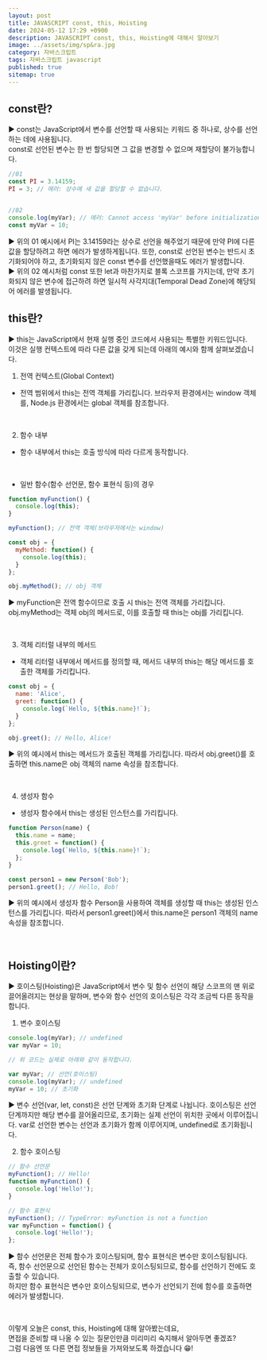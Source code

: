 ```yaml
---
layout: post
title: JAVASCRIPT const, this, Hoisting
date: 2024-05-12 17:29 +0900
description: JAVASCRIPT const, this, Hoisting에 대해서 알아보기
image: ../assets/img/sp&ra.jpg
category: 자바스크립트
tags: 자바스크립트 javascript
published: true
sitemap: true
---
```


## const란?

▶ const는 JavaScript에서 변수를 선언할 때 사용되는 키워드 중 하나로, 상수를 선언하는 데에 사용됩니다.<br>
const로 선언된 변수는 한 번 할당되면 그 값을 변경할 수 없으며 재할당이 불가능합니다.
<br>

````javascript
//01
const PI = 3.14159;
PI = 3; // 에러: 상수에 새 값을 할당할 수 없습니다.


//02
console.log(myVar); // 에러: Cannot access 'myVar' before initialization
const myVar = 10;
````

▶ 위의 01 예시에서 PI는 3.14159라는 상수로 선언을 해주었기 때문에 만약 PI에 다른 값을 할당하려고 하면 에러가 발생하게됩니다.
또한, const로 선언된 변수는 반드시 초기화되어야 하고, 초기화되지 않은 const 변수를 선언했을때도 에러가 발생합니다.
<br>
▶ 위의 02 예시처럼 const 또한 let과 마찬가지로 블록 스코프를 가지는데, 만약 초기화되지 않은 변수에 접근하려 하면 일시적 사각지대(Temporal Dead Zone)에 해당되어 에러를 발생됩니다.
<br>

## this란?

▶ this는 JavaScript에서 현재 실행 중인 코드에서 사용되는 특별한 키워드입니다.<br>
이것은 실행 컨텍스트에 따라 다른 값을 갖게 되는데 아래의 예시와 함께 살펴보겠습니다.
<br>

1. 전역 컨텍스트(Global Context)
- 전역 범위에서 this는 전역 객체를 가리킵니다. 브라우저 환경에서는 window 객체를, Node.js 환경에서는 global 객체를 참조합니다.
<br>

2. 함수 내부
- 함수 내부에서 this는 호출 방식에 따라 다르게 동작합니다.
<br>

- 일반 함수(함수 선언문, 함수 표현식 등)의 경우

````javascript
function myFunction() {
  console.log(this);
}

myFunction(); // 전역 객체(브라우저에서는 window)

const obj = {
  myMethod: function() {
    console.log(this);
  }
};

obj.myMethod(); // obj 객체
````

▶ myFunction은 전역 함수이므로 호출 시 this는 전역 객체를 가리킵니다. obj.myMethod는 객체 obj의 메서드로, 이를 호출할 때 this는 obj를 가리킵니다.

<br>

3. 객체 리터럴 내부의 메서드
- 객체 리터럴 내부에서 메서드를 정의할 때, 메서드 내부의 this는 해당 메서드를 호출한 객체를 가리킵니다.

````javascript
const obj = {
  name: 'Alice',
  greet: function() {
    console.log(`Hello, ${this.name}!`);
  }
};

obj.greet(); // Hello, Alice!
````

▶ 위의 예시에서 this는 메서드가 호출된 객체를 가리킵니다. 따라서 obj.greet()를 호출하면 this.name은 obj 객체의 name 속성을 참조합니다.

<br>

4. 생성자 함수
- 생성자 함수에서 this는 생성된 인스턴스를 가리킵니다.

````javascript
function Person(name) {
  this.name = name;
  this.greet = function() {
    console.log(`Hello, ${this.name}!`);
  };
}

const person1 = new Person('Bob');
person1.greet(); // Hello, Bob!
````

▶ 위의 예시에서 생성자 함수 Person을 사용하여 객체를 생성할 때 this는 생성된 인스턴스를 가리킵니다. 따라서 person1.greet()에서 this.name은 person1 객체의 name 속성을 참조합니다.

<br>

## Hoisting이란?

▶ 호이스팅(Hoisting)은 JavaScript에서 변수 및 함수 선언이 해당 스코프의 맨 위로 끌어올려지는 현상을 말하며, 변수와 함수 선언의 호이스팅은 각각 조금씩 다른 동작을 합니다.
<br>

1. 변수 호이스팅

````javascript
console.log(myVar); // undefined
var myVar = 10;

// 위 코드는 실제로 아래와 같이 동작합니다.

var myVar; // 선언(호이스팅)
console.log(myVar); // undefined
myVar = 10; // 초기화
````

▶ 변수 선언(var, let, const)은 선언 단계와 초기화 단계로 나뉩니다.
호이스팅은 선언 단계까지만 해당 변수를 끌어올리므로, 초기화는 실제 선언이 위치한 곳에서 이루어집니다.
var로 선언한 변수는 선언과 초기화가 함께 이루어지며, undefined로 초기화됩니다.
<br>

2. 함수 호이스팅

````javascript
// 함수 선언문
myFunction(); // Hello!
function myFunction() {
  console.log('Hello!');
}

// 함수 표현식
myFunction(); // TypeError: myFunction is not a function
var myFunction = function() {
  console.log('Hello!');
};
````

▶ 함수 선언문은 전체 함수가 호이스팅되며, 함수 표현식은 변수만 호이스팅됩니다.<br>
즉, 함수 선언문으로 선언된 함수는 전체가 호이스팅되므로, 함수를 선언하기 전에도 호출할 수 있습니다.<br>
하지만 함수 표현식은 변수만 호이스팅되므로, 변수가 선언되기 전에 함수를 호출하면 에러가 발생합니다.

<br>

이렇게 오늘은 const, this, Hoisting에 대해 알아봤는데요,<br>
면접을 준비할 때 나올 수 있는 질문인만큼 미리미리 숙지해서 알아두면 좋겠죠?<br>
그럼 다음엔 또 다른 면접 정보들을 가져와보도록 하겠습니다 😁!